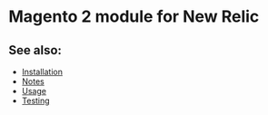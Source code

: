 # Magento 2 module for New Relic

## See also:
- [Installation](INSTALL.md)
- [Notes](NOTES.md)
- [Usage](USAGE.md)
- [Testing](TESTING.md)

